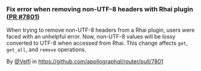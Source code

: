 ### Fix error when removing non-UTF-8 headers with Rhai plugin ([PR #7801](https://github.com/apollographql/router/pull/7801))

When trying to remove non-UTF-8 headers from a Rhai plugin, users were faced with an unhelpful error. Now, non-UTF-8 values will be lossy converted to UTF-8 when accessed from Rhai. This change affects `get`, `get_all`, and `remove` operations.

By [@Velfi](https://github.com/Velfi) in https://github.com/apollographql/router/pull/7801
